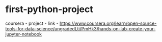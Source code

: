 # first-python-project
coursera - project - link - https://www.coursera.org/learn/open-source-tools-for-data-science/ungradedLti/PmHk3/hands-on-lab-create-your-jupyter-notebook
